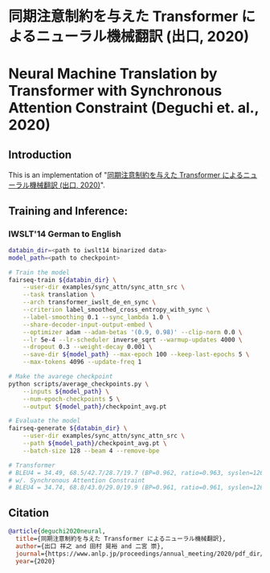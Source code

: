 # 同期注意制約を与えた Transformer によるニューラル機械翻訳 (出口, 2020)
# Neural Machine Translation by Transformer with Synchronous Attention Constraint (Deguchi et. al., 2020)

## Introduction
This is an implementation of "[同期注意制約を与えた Transformer によるニューラル機械翻訳 (出口, 2020)](https://www.anlp.jp/proceedings/annual_meeting/2020/pdf_dir/A6-1.pdf)".


## Training and Inference:
### IWSLT'14 German to English
```bash
databin_dir=<path to iwslt14 binarized data>
model_path=<path to checkpoint>

# Train the model
fairseq-train ${databin_dir} \
    --user-dir examples/sync_attn/sync_attn_src \
    --task translation \
    --arch transformer_iwslt_de_en_sync \
    --criterion label_smoothed_cross_entropy_with_sync \
    --label-smoothing 0.1 --sync_lambda 1.0 \
    --share-decoder-input-output-embed \
    --optimizer adam --adam-betas '(0.9, 0.98)' --clip-norm 0.0 \
    --lr 5e-4 --lr-scheduler inverse_sqrt --warmup-updates 4000 \
    --dropout 0.3 --weight-decay 0.001 \
    --save-dir ${model_path} --max-epoch 100 --keep-last-epochs 5 \
    --max-tokens 4096 --update-freq 1

# Make the avarege checkpoint
python scripts/average_checkpoints.py \
    --inputs ${model_path} \
    --num-epoch-checkpoints 5 \
    --output ${model_path}/checkpoint_avg.pt

# Evaluate the model
fairseq-generate ${databin_dir} \
    --user-dir examples/sync_attn/sync_attn_src \
    --path ${model_path}/checkpoint_avg.pt \
    --batch-size 128 --beam 4 --remove-bpe

# Transformer
# BLEU4 = 34.49, 68.5/42.7/28.7/19.7 (BP=0.962, ratio=0.963, syslen=126270, reflen=131161)
# w/. Synchronous Attention Constraint
# BLEU4 = 34.74, 68.8/43.0/29.0/19.9 (BP=0.961, ratio=0.961, syslen=126103, reflen=131161)
```

## Citation
```bibtex
@article{deguchi2020neural,
  title={同期注意制約を与えた Transformer によるニューラル機械翻訳},
  author={出口 祥之 and 田村 晃裕 and 二宮 崇},
  journal={https://www.anlp.jp/proceedings/annual_meeting/2020/pdf_dir/A6-1.pdf},
  year={2020}
```